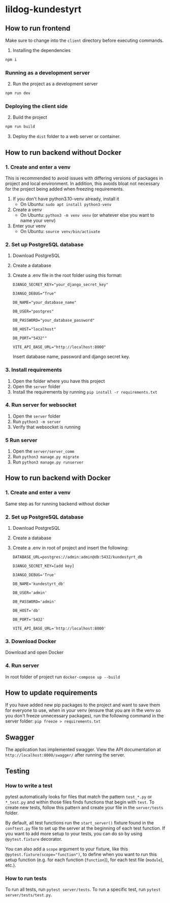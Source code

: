 # lildog-kundestyrt

## How to run frontend
Make sure to change into the ` client ` directory before executing commands.
1. Installing the dependencies
```bash
npm i
```

### Running as a development server
2. Run the project as a development server
```bash
npm run dev
```

### Deploying the client side
2. Build the project
```bash
npm run build
```
3. Deploy the `dist` folder to a web server or container.

## How to run backend without Docker
### 1. Create and enter a venv
This is recommended to avoid issues with differing versions of packages in project and local environment. In addition, this avoids bloat not necessary for the project being added when freezing requirements.

1. If you don't have python3.10-venv already, install it
    - On Ubuntu: `sudo apt install python3-venv`
2. Create a venv
    - On Ubuntu: `python3 -m venv venv` (or whatever else you want to name your venv)
3. Enter your venv
    - On Ubuntu: `source venv/bin/activate`

### 2. Set up PostgreSQL database
1. Download PostgreSQL
2. Create a database
3. Create a .env file in the root folder using this format:

    `DJANGO_SECRET_KEY="your_django_secret_key"`

    `DJANGO_DEBUG="True"`

    `DB_NAME="your_database_name"`

    `DB_USER="postgres"`

    `DB_PASSWORD="your_database_password"`

    `DB_HOST="localhost"`

    `DB_PORT="5432""`

    `VITE_API_BASE_URL="http://localhost:8000"`

    Insert database name, password and django secret key.

### 3. Install requirements
1. Open the folder where you have this project
2. Open the `server` folder
3. Install the requirements by running `pip install -r requirements.txt`

### 4. Run server for websocket
1. Open the `server` folder 
2. Run `python3 -m server`
3. Verify that websocket is running 

### 5 Run server
1. Open the `server/server_comm` 
2. Run `python3 manage.py migrate`
3. Run `python3 manage.py runserver`

## How to run backend with Docker
### 1. Create and enter a venv
Same step as for running backend without docker

### 2. Set up PostgreSQL database
1. Download PostgreSQL
2. Create a database
3. Create a .env in root of project and insert the following:

    `DATABASE_URL=postgres://admin:admin@db:5432/kundestyrt_db`

    `DJANGO_SECRET_KEY=[add key]`

    `DJANGO_DEBUG='True'`

    `DB_NAME='kundestyrt_db'`

    `DB_USER='admin'`

    `DB_PASSWORD='admin'`

    `DB_HOST='db'`

    `DB_PORT='5432'`

    `VITE_API_BASE_URL='http://localhost:8000'`

### 3. Download Docker
Download and open Docker

### 4. Run server
In root folder of project run `docker-compose up --build`

## How to update requirements
If you have added new pip packages to the project and want to save them for everyone to use, when in your venv (ensure that you are in the venv so you don't freeze unnecessary packages), run the following command in the server folder: `pip freeze > requirements.txt`

## Swagger
The application has implemented swagger. View the API documentation at `http://localhost:8000/swagger/` after running the server.

## Testing
### How to write a test
pytest automatically looks for files that match the pattern `test_*.py` or `*_test.py` and within those files finds functions that begin with `test`. To create new tests, follow this pattern and create your file in the `server/tests` folder.

By default, all test functions run the `start_server()` fixture found in the `conftest.py` file to set up the server at the beginning of each test function. If you want to add more setup to your tests, you can do so by using `@pytest.fixture` decorator.

You can also add a `scope` argument to your fixture, like this `@pytest.fixture(scope="function")`, to define when you want to run this setup function (e.g. for each function (`function`)), for each test file (`module`), etc.).

### How to run tests
To run all tests, run `pytest server/tests`. To run a specific test, run `pytest server/tests/test.py`.

